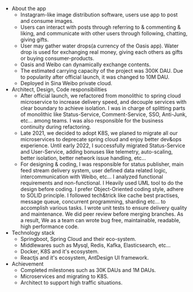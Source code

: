 * About the app
    - Instagram-like image distribution software, users use app to post and consume images.
    - Users can interact with posts through referring to & commenting & liking, and communicate with other users through following, chatting, giving gifts.
    - User may gather water drops(a currency of the Oasis app). Water drop is used for exchanging real money, giving each others as gifts or buying consumer-products.
    - Oasis and Weibo can dynamically exchange contents.
    - The estimated carrying capacity of the project was 300K DAU. Due to popularity after official launch, it was changed to 10M DAU.
    - Deployed in Sina Weibo private cloud.
* Architect, Design, Code responsibilities
    - After official launch, we refactored from monolithic to spring cloud microservice to increase delivery speed, and decouple services with clear boundary to achieve isolation. I was in charge of splitting parts of monolithic like Status-Service, Comment-Service, SSO, Anti-Junk, etc... among teams. I was also responsible for the business continuity during refactoring.
    - Late 2021, we decided to adopt K8S, we planed to migrate all our microservices to deprecate spring cloud and enjoy better dev&ops experience. Until early 2022, I successfully migrated Status-Service and User-Service, adding bonuses like telemetry, auto-scaling, better isolation, better network issue handling, etc...
    - For designing & coding, I was responsible for status publisher, main feed stream delivery system, user defined data related logic, intercommunication with Weibo, etc... I analyzed functional requirements and non-functional. I Heavily used UML tool to do the design before coding. I prefer Object-Oriented coding style, adhere to SOLID principle. I followed tech&trick like cache best practises, message queue, concurrent programming, sharding etc... to accomplish various tasks. I wrote unit tests to ensure delivery quality and maintenance. We did peer review before merging branches. As a result, We as a team can wrote bug free, maintainable, readable, high performance code.
* Technology stack
    - Springboot, Spring Cloud and their eco-system.
    - Middlewares such as Mysql, Redis, Kafka, Elasticsearch, etc...
    - Docker, K8S and it's ecosystem.
    - Reactjs and it's ecosystem, AntDesign UI framework.
* Achievement
    - Completed milestones such as 30K DAUs and 1M DAUs.
    - Microservices and migrating to K8S.
    - Architect to support high traffic situations.